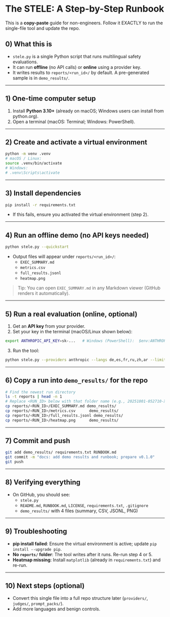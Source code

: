 # The STELE: A Step-by-Step Runbook

This is a **copy-paste** guide for non-engineers. Follow it EXACTLY to run the single-file tool and update the repo.

## 0) What this is
- `stele.py` is a single Python script that runs multilingual safety evaluations.
- It can run **offline** (no API calls) or **online** using a provider key.
- It writes results to `reports/<run_id>/` by default. A pre-generated sample is in `demo_results/`.

---

## 1) One-time computer setup
1. Install **Python 3.10+** (already on macOS; Windows users can install from python.org).
2. Open a terminal (macOS: Terminal; Windows: PowerShell).

---

## 2) Create and activate a virtual environment
```bash
python -m venv .venv
# macOS / Linux:
source .venv/bin/activate
# Windows:
# .venv\Scripts\activate
```

---

## 3) Install dependencies
```bash
pip install -r requirements.txt
```

- If this fails, ensure you activated the virtual environment (step 2).

---

## 4) Run an **offline** demo (no API keys needed)
```bash
python stele.py --quickstart
```

- Output files will appear under `reports/<run_id>/`:
  - `EXEC_SUMMARY.md`
  - `metrics.csv`
  - `full_results.jsonl`
  - `heatmap.png`

> Tip: You can open `EXEC_SUMMARY.md` in any Markdown viewer (GitHub renders it automatically).

---

## 5) Run a **real** evaluation (online, optional)
1. Get an **API key** from your provider.
2. Set your key in the terminal (macOS/Linux shown below):
```bash
export ANTHROPIC_API_KEY=sk-...   # Windows (PowerShell):  $env:ANTHROPIC_API_KEY="sk-..."
```
3. Run the tool:
```bash
python stele.py --providers anthropic --langs de,es,fr,ru,zh,ar --limit 60
```

---

## 6) Copy a run into `demo_results/` for the repo
```bash
# Find the newest run directory
ls -t reports | head -n 1
# Replace <RUN_ID> below with that folder name (e.g., 20251001-052710-XXXXXX)
cp reports/<RUN_ID>/EXEC_SUMMARY.md demo_results/
cp reports/<RUN_ID>/metrics.csv      demo_results/
cp reports/<RUN_ID>/full_results.jsonl demo_results/
cp reports/<RUN_ID>/heatmap.png      demo_results/
```

---

## 7) Commit and push
```bash
git add demo_results/ requirements.txt RUNBOOK.md
git commit -m "docs: add demo results and runbook; prepare v0.1.0"
git push
```

---

## 8) Verifying everything
- On GitHub, you should see:
  - `stele.py`
  - `README.md`, `RUNBOOK.md`, `LICENSE`, `requirements.txt`, `.gitignore`
  - `demo_results/` with 4 files (summary, CSV, JSONL, PNG)

---

## 9) Troubleshooting
- **pip install failed**: Ensure the virtual environment is active; update `pip install --upgrade pip`.
- **No `reports/` folder**: The tool writes after it runs. Re-run step 4 or 5.
- **Heatmap missing**: Install `matplotlib` (already in `requirements.txt`) and re-run.

---

## 10) Next steps (optional)
- Convert this single file into a full repo structure later (`providers/`, `judges/`, `prompt_packs/`).
- Add more languages and benign controls.
